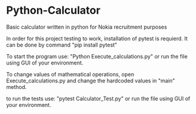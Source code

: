 # Python-Calculator
Basic calculator written in python for Nokia recruitment purposes 

In order for this project testing to work, installation of pytest is requierd. It can be done by command "pip install pytest"

To start the program use: "Python Execute_calculations.py" or run the file using GUI of your environment.

To change values of mathematical operations, open Execute_calculations.py and change the hardcoded values in "main" method.

to run the tests use: "pytest Calculator_Test.py" or run the file using GUI of your environment.
